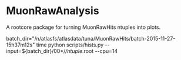 # MuonRawAnalysis

A rootcore package for turning MuonRawHits ntuples into plots.

   batch_dir="/n/atlasfs/atlasdata/tuna/MuonRawHits/batch-2015-11-27-15h37m12s"
   time python scripts/hists.py --input=${batch_dir}/00*/*/ntuple*.root --cpu=14

